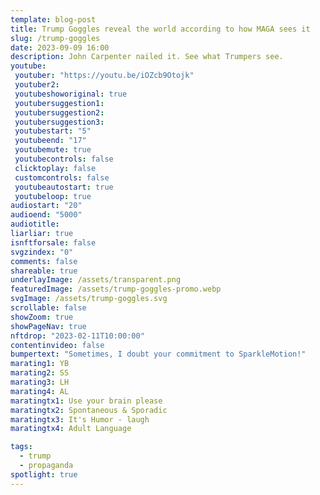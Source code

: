 ```yaml
---
template: blog-post
title: Trump Goggles reveal the world according to how MAGA sees it
slug: /trump-goggles
date: 2023-09-09 16:00
description: John Carpenter nailed it. See what Trumpers see.
youtube:
 youtuber: "https://youtu.be/iOZcb9Otojk"
 youtuber2: 
 youtubeshoworiginal: true
 youtubersuggestion1: 
 youtubersuggestion2: 
 youtubersuggestion3: 
 youtubestart: "5"
 youtubeend: "17"
 youtubemute: true
 youtubecontrols: false
 clicktoplay: false
 customcontrols: false
 youtubeautostart: true
 youtubeloop: true
audiostart: "20"
audioend: "5000"
audiotitle: 
liarliar: true
isnftforsale: false
svgzindex: "0"
comments: false
shareable: true
underlayImage: /assets/transparent.png
featuredImage: /assets/trump-goggles-promo.webp
svgImage: /assets/trump-goggles.svg
scrollable: false
showZoom: true
showPageNav: true
nftdrop: "2023-02-11T10:00:00"
contentinvideo: false
bumpertext: "Sometimes, I doubt your commitment to SparkleMotion!"
marating1: YB
marating2: SS
marating3: LH
marating4: AL
maratingtx1: Use your brain please
maratingtx2: Spontaneous & Sporadic
maratingtx3: It's Humor - laugh
maratingtx4: Adult Language

tags: 
  - trump
  - propaganda
spotlight: true
---
```






<!-- <h2 class="neonText" style="text-align: center;">BUY THE NFT!</h2>
<nft-card style="border:none;border-radius:12px" contractAddress="0x495f947276749ce646f68ac8c248420045cb7b5e" tokenId="14583650834310525071617320783641503123203461641321595508191183187330132344833"> </nft-card> -->

<!-- XjuLZwlDxh8 -->


<!-- 
iOZcb9Otojk

yjw_DuNkOUw -->